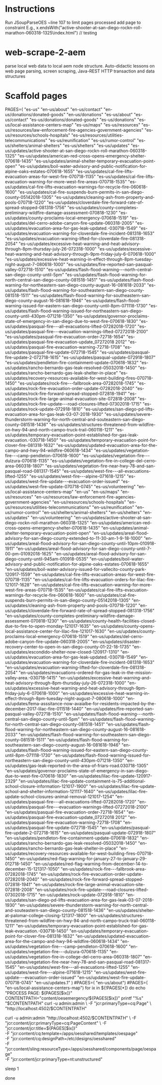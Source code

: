 # Instructions
Run JSoupParseOES
~line 107 to limit pages processed 
add page to constraint
E.g., 
 x.endsWith("active-shooter-at-san-diego-rockn-roll-marathon-060318-1325\\index.html") // testing
 
 
# web-scrape-2-aem
parse local web data to local aem node structure. Auto-didactic lessons on web page parsing, screen scraping, Java-REST HTTP transaction and data structures

# Scaffold pages
PAGES=( "es-us" "en-us/about" "en-us/contact" "en-us/donations/donated-goods" "en-us/donations" "es-us/about" "es-us/contact" "es-us/donations/donated-goods" "es-us/donations" "es-us/local-assistance-centers-map" "es-us/maps" "es-us/resources" "es-us/resources/law-enforcement-fire-agencies-government-agencies" "es-us/resources/schools-hospitals" "es-us/resources/utilities-telecommunications" "es-us/reunification" "es-us/rumor-control" "es-us/shelters/animal-shelters" "es-us/shelters" "es-us/updates" "es-us/updates/active-shooter-at-san-diego-rockn-roll-marathon-060318-1325" "es-us/updates/american-red-cross-opens-emergency-shelter-070618-1435" "es-us/updates/animal-shelter-temporary-evacuation-point-open" "es-us/updates/boil-water-advisory-and-public-notification-for-alpine-oaks-estates-070618-1655" "es-us/updates/cal-fire-lifts-evacuation-areas-for-west-fire-070718-1135" "es-us/updates/cal-fire-lifts-evacuation-warning-for-more-west-fire-areas-070718-1535" "es-us/updates/cal-fire-lifts-evacuation-warnings-for-recycle-fire-060618-1600" "es-us/updates/cal-fire-suspends-burn-permits-in-san-diego-county-05142018-1305" "es-us/updates/cleaning-ash-from-property-and-pools-070718-1220" "es-us/updates/cloverdale-fire-forward-rate-of-spread-stopped-081318-1756" "es-us/updates/county-completes-preliminary-wildfire-damage-assessment-070818-1230" "es-us/updates/county-proclaims-local-emergency-070618-1519" "es-us/updates/del-cerro-adobe-canyon-fire-update-060318-2005" "es-us/updates/evacuation-area-for-gas-leak-updated.-030718-1549" "es-us/updates/evacuation-warning-for-cloverdale-fire-incident-081318-1653" "es-us/updates/evacuation-warning-lifted-for-cloverdale-fire-081318-2054" "es-us/updates/excessive-heat-warning-and-heat-advisory-through-8pm-thursday-july-26-072318-1000" "es-us/updates/excessive-heat-warning-and-heat-advisory-through-9pm-friday-july-6-070618-1000" "es-us/updates/excessive-heat-warning-in-effect-through-8pm-tuesday-night-august-7-080618-1000" "es-us/updates/fire-reported-san-pasqual-valley-072718-1510" "es-us/updates/flash-flood-warning---north-central-san-diego-county-until-5pm" "es-us/updates/flash-flood-warning-for-north-central-san-diego-county-081518-1451" "es-us/updates/flash-flood-warning-for-northeastern-san-diego-county-august-16-081618-2033" "es-us/updates/flash-flood-warning-for-southeastern-san-diego-county-081518-1511" "es-us/updates/flash-flood-warning-for-southeastern-san-diego-county-august-16-081618-1946" "es-us/updates/flash-flood-warning-issued-for-eastern-san-diego-county-until-8pm-071118-1730" "es-us/updates/flash-flood-warning-issued-for-northeastern-san-diego-county-until-430pm-071218-1350" "es-us/updates/governor-proclaims-state-of-emergency-in-san-diego-due-to-west-fire-070618-1830" "es-us/updates/pasqual-fire---all-evacuations-lifted-07282018-1720" "es-us/updates/pasqual-fire---evacuation-warnings-lifted-07272018-2100" "es-us/updates/pasqual-fire-evacuation-order-72718-1654" "es-us/updates/pasqual-fire-evacuation-update_07272018 2012" "es-us/updates/pasqual-fire-evacuation-warning-72718-1708" "es-us/updates/pasqual-fire-update-072718-1545" "es-us/updates/pasqual-fire-update-2-072718-1615" "es-us/updates/pasqual-update-072918-1807" "es-us/updates/pendleton-fire-containment-update-070618-1832" "es-us/updates/rancho-bernardo-gas-leak-resolved-05032018-1450" "es-us/updates/rancho-bernardo-gas-leak-shelter-in-place" "es-us/updates/recovery-resources-available-for-west-building-fires-070718-1450" "es-us/updates/rock-fire---fallbrook-area-07282018-1745" "es-us/updates/rock-fire-evacuation-order-update-07282018-2040" "es-us/updates/rock-fire-forward-spread-stopped-072818-1941" "es-us/updates/rock-fire-large-animal-evacuation-site-072818-2008" "es-us/updates/rock-fire-update---road-closures-lifted-07302018-1715" "es-us/updates/rock-update-072918-1810" "es-us/updates/san-diego-pd-lifts-evacuation-area-for-gas-leak-03-07-2018-1930" "es-us/updates/severe-thunderstorm-warning-for-north-central-and-souteastern-san-diego-county-081518-1436" "es-us/updates/structures-threatened-from-wildfire-on-hwy-94-and-north-campo-truck-trail-060118-1211" "es-us/updates/temporary-evacuation-point-established-for-gas-leak-evacuation.-030718-1450" "es-us/updates/temporary-evacuation-point-for-clover-fire-081318-1632" "es-us/updates/updated-evacuation-area-for-the-campo-and-hwy-94-wildfire-060618-1434" "es-us/updates/vegetation-fire---camp-pendleton-070618-1600" "es-us/updates/vegetation-fire---dulzura-070618-1135" "es-us/updates/vegetation-fire-in-college-del-cerro-area-060318-1807" "es-us/updates/vegetation-fire-near-hwy-78-and-san-pasqual-road-081317-1545" "es-us/updates/west-fire---all-evacuations-lifted-1255" "es-us/updates/west-fire---alpine-071618-1215" "es-us/updates/west-fire-update---evacuation-order-issued" "es-us/updates/west-fire-update-070718-0745" "es-us/volunteering" "en-us/local-assistance-centers-map" "en-us" "en-us/maps" "en-us/resources" "en-us/resources/law-enforcement-fire-agencies-government-agencies" "en-us/resources/schools-hospitals" "en-us/resources/utilities-telecommunications" "en-us/reunification" "en-us/rumor-control" "en-us/shelters/animal-shelters" "en-us/shelters" "en-us/updates" "en-us/volunteering" "en-us/updates/active-shooter-at-san-diego-rockn-roll-marathon-060318-1325" "en-us/updates/american-red-cross-opens-emergency-shelter-070618-1435" "en-us/updates/animal-shelter-temporary-evacuation-point-open" "en-us/updates/areal-flood-advisory-for-san-diego-county-extended-to-11-30-am-1-9-18-1000" "en-us/updates/areal-flood-advisory-for-san-diego-county-until-10pm-010918-1911" "en-us/updates/areal-flood-advisory-for-san-diego-county-until-7-00-pm-01092018-1625" "en-us/updates/areal-flood-advisory-for-san-diego-county-until-945am-010918-0535" "en-us/updates/boil-water-advisory-and-public-notification-for-alpine-oaks-estates-070618-1655" "en-us/updates/boil-water-advisory-issued-for-vallecito-county-park-120917-1559" "en-us/updates/cal-fire-lifts-evacuation-areas-for-west-fire-070718-1135" "en-us/updates/cal-fire-lifts-evacuation-orders-for-lilac-fire-121017-1628" "en-us/updates/cal-fire-lifts-evacuation-warning-for-more-west-fire-areas-070718-1535" "en-us/updates/cal-fire-lifts-evacuation-warnings-for-recycle-fire-060618-1600" "en-us/updates/cal-fire-suspends-burn-permits-in-san-diego-county-05142018-1305" "en-us/updates/cleaning-ash-from-property-and-pools-070718-1220" "en-us/updates/cloverdale-fire-forward-rate-of-spread-stopped-081318-1756" "en-us/updates/county-completes-preliminary-wildfire-damage-assessment-070818-1230" "en-us/updates/county-health-facilities-closed-due-to-fire-to-open-monday-121017-1635" "en-us/updates/county-opens-local-assistance-center-for-lilac-fire-121017-1630" "en-us/updates/county-proclaims-local-emergency-070618-1519" "en-us/updates/del-cerro-adobe-canyon-fire-update-060318-2005" "en-us/updates/disaster-recovery-center-to-open-in-san-diego-county-01-22-18-1735" "en-us/updates/escondido-shelter-now-closed-120917-1310" "en-us/updates/evacuation-area-for-gas-leak-updated.-030718-1549" "en-us/updates/evacuation-warning-for-cloverdale-fire-incident-081318-1653" "en-us/updates/evacuation-warning-lifted-for-cloverdale-fire-081318-2054" "en-us/updates/evacuations-ordered-for-gas-leak-in-the-mission-valley-area.-030718-1415" "en-us/updates/excessive-heat-warning-and-heat-advisory-through-8pm-thursday-july-26-072318-1000" "en-us/updates/excessive-heat-warning-and-heat-advisory-through-9pm-friday-july-6-070618-1000" "en-us/updates/excessive-heat-warning-in-effect-through-8pm-tuesday-night-august-7-080618-1000" "en-us/updates/fema-asssitance-now-avaialbe-for-residents-impacted-by-the-december-2017-lilac-fire-011518-1440" "en-us/updates/fire-reported-san-pasqual-valley-072718-1510" "en-us/updates/flash-flood-warning---north-central-san-diego-county-until-5pm" "en-us/updates/flash-flood-warning-for-north-central-san-diego-county-081518-1451" "en-us/updates/flash-flood-warning-for-northeastern-san-diego-county-august-16-081618-2033" "en-us/updates/flash-flood-warning-for-southeastern-san-diego-county-081518-1511" "en-us/updates/flash-flood-warning-for-southeastern-san-diego-county-august-16-081618-1946" "en-us/updates/flash-flood-warning-issued-for-eastern-san-diego-county-until-8pm-071118-1730" "en-us/updates/flash-flood-warning-issued-for-northeastern-san-diego-county-until-430pm-071218-1350" "en-us/updates/gas-leak-reported-in-the-area-of-friars-road.030718-1305" "en-us/updates/governor-proclaims-state-of-emergency-in-san-diego-due-to-west-fire-070618-1830" "en-us/updates/lilac-fire-update-120917-2329" "en-us/updates/lilac-fire-update-containment-is-75-additional-school-closure-information-121017-1900" "en-us/updates/lilac-fire-update-school-and-shelter-information-121117-1640" "en-us/updates/lilac-fire-update-school-closures-animal-removal-121017-1254" "en-us/updates/pasqual-fire---all-evacuations-lifted-07282018-1720" "en-us/updates/pasqual-fire---evacuation-warnings-lifted-07272018-2100" "en-us/updates/pasqual-fire-evacuation-order-72718-1654" "en-us/updates/pasqual-fire-evacuation-update_07272018 2012" "en-us/updates/pasqual-fire-evacuation-warning-72718-1708" "en-us/updates/pasqual-fire-update-072718-1545" "en-us/updates/pasqual-fire-update-2-072718-1615" "en-us/updates/pasqual-update-072918-1807" "en-us/updates/pendleton-fire-containment-update-070618-1832" "en-us/updates/rancho-bernardo-gas-leak-resolved-05032018-1450" "en-us/updates/rancho-bernardo-gas-leak-shelter-in-place" "en-us/updates/recovery-resources-available-for-west-building-fires-070718-1450" "en-us/updates/red-flag-warning-for-january-27-to-january-29-012718-1450" "en-us/updates/red-flag-warning-from-december-14-to-december-15-121317-1050" "en-us/updates/rock-fire---fallbrook-area-07282018-1745" "en-us/updates/rock-fire-evacuation-order-update-07282018-2040" "en-us/updates/rock-fire-forward-spread-stopped-072818-1941" "en-us/updates/rock-fire-large-animal-evacuation-site-072818-2008" "en-us/updates/rock-fire-update---road-closures-lifted-07302018-1715" "en-us/updates/rock-update-072918-1810" "en-us/updates/san-diego-pd-lifts-evacuation-area-for-gas-leak-03-07-2018-1930" "en-us/updates/severe-thunderstorm-warning-for-north-central-and-souteastern-san-diego-county-081518-1436" "en-us/updates/shelter-at-palomar-college-closing-121317-1800" "en-us/updates/structures-threatened-from-wildfire-on-hwy-94-and-north-campo-truck-trail-060118-1211" "en-us/updates/temporary-evacuation-point-established-for-gas-leak-evacuation.-030718-1450" "en-us/updates/temporary-evacuation-point-for-clover-fire-081318-1632" "en-us/updates/updated-evacuation-area-for-the-campo-and-hwy-94-wildfire-060618-1434" "en-us/updates/vegetation-fire---camp-pendleton-070618-1600" "en-us/updates/vegetation-fire---dulzura-070618-1135" "en-us/updates/vegetation-fire-in-college-del-cerro-area-060318-1807" "en-us/updates/vegetation-fire-near-hwy-78-and-san-pasqual-road-081317-1545" "en-us/updates/west-fire---all-evacuations-lifted-1255" "en-us/updates/west-fire---alpine-071618-1215" "en-us/updates/west-fire-update---evacuation-order-issued" "en-us/updates/west-fire-update-070718-0745" "en-us/updates.1" )
#PAGES=( "en-us/about")
#PAGES=( "en-us/local-assistance-centers-map")
for ix in ${!PAGES[*]}
do
echo "PROCESS PAGE: ${PAGES[$ix]}"
CONTENTPATH="content/oesemergency/${PAGES[$ix]}"
    printf "%s" "$CONTENTPATH"
curl -u admin:admin \
 -F "jcr:primaryType=cq:Page" \
 "http://localhost:4502/$CONTENTPATH"

curl -u admin:admin "http://localhost:4502/$CONTENTPATH" \
 -F "jcr:content/jcr:primaryType=cq:PageContent" \
 -F "jcr:content/jcr:title=${PAGES[$ix]}" \
 -F "jcr:content/cq:template=/apps/oesshared/templates/oespage" \
 -F "jcr:content/cq:designPath=/etc/designs/oesshared" \
 -F "jcr:content/sling:resourceType=/apps/oesshared/components/page/oespage" \
 -F "jcr:content/jcr:primaryType=nt:unstructured"

sleep 1

done
